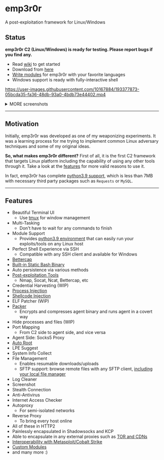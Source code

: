 # emp3r0r
A post-exploitation framework for Linux/Windows

## Status

**emp3r0r C2 (Linux/Windows) is ready for testing. Please report bugs if you find any.**
- Read [wiki](https://github.com/jm33-m0/emp3r0r/wiki) to get started
- Download from [here](https://github.com/jm33-m0/emp3r0r/releases)
- [Write modules](https://github.com/jm33-m0/emp3r0r/wiki/Write-modules-for-emp3r0r) for emp3r0r with your favorite languages
- Windows support is ready with fully-interactive shell 




https://user-images.githubusercontent.com/10167884/193377873-05bcda35-fa36-48db-93a0-4bdb73e44402.mp4



<details><summary> MORE screenshots</summary>

https://user-iIn fact, emp3r0r has complete python3.9 support, which is less than 7MB with necessary third party packages such as Requests or MySQL.mages.githubusercontent.com/10167884/155106403-ca6bd763-7f09-4aae-adc3-67f7a36f99ad.mp4
  
![image](https://user-images.githubusercontent.com/10167884/162661854-a52fc5bc-b322-4099-8a06-8f2aaa76b3ea.png)

![image](https://user-images.githubusercontent.com/10167884/163743855-6639c6aa-9b3a-4891-8845-1505236ac026.png)

![image](https://user-images.githubusercontent.com/10167884/158535621-6c0ecbc5-47cb-4ad2-bbf6-4e625eef1f84.png)

![c2](./img/c2transports.png)

</details>

----------

## Motivation

Initially, emp3r0r was developed as one of my weaponizing experiments. It was a learning process for me trying to implement common Linux adversary techniques and some of my original ideas.

**So, what makes emp3r0r different?** First of all, it is the first C2 framework that targets Linux platform including the capability of using any other tools through it. Take a look at the [features](#features) for more valid reasons to use it.

In fact, emp3r0r has complete [python3.9 support](https://github.com/jm33-m0/emp3r0r/wiki/Write-modules-for-emp3r0r#python), which is less than 7MB with necessary third party packages such as `Requests` or `MySQL`.

----------

## Features
* Beautiful Terminal UI
  * Use [tmux](https://github.com/tmux/tmux) for window management
* Multi-Tasking
  * Don't have to wait for any commands to finish
* Module Support
  * Provides [python3.9 environment](https://github.com/jm33-m0/emp3r0r/releases/tag/v1.3.10) that can easily run your exploits/tools on any Linux host
* Perfect Shell Experience via SSH
  * Compatible with any SSH client and available for Windows
* [Bettercap](https://github.com/bettercap/bettercap)
* [Built-in Static Bash Binary](https://github.com/jm33-m0/emp3r0r/blob/master/core/lib/data/bash.go)
* Auto persistence via various methods
* [Post-exploitation Tools](https://github.com/jm33-m0/emp3r0r/tree/master/core/modules/vaccine) 
  * Nmap, Socat, Ncat, Bettercap, etc
* Credential Harvesting (WIP)
* [Process Injection](https://jm33.me/emp3r0r-injection.html)
* [Shellcode Injection](https://jm33.me/process-injection-on-linux.html)
* ELF Patcher (WIP)
* [Packer](https://github.com/jm33-m0/emp3r0r/tree/master/packer)
  * Encrypts and compresses agent binary and runs agent in a covert way
* Hide processes and files (WIP)
* Port Mapping
  * From C2 side to agent side, and vice versa
* Agent Side: Socks5 Proxy
* [Auto Root](https://github.com/jm33-m0/go-lpe)
* LPE Suggest
* System Info Collect
* File Management
  * Enables resumable downloads/uploads
  * SFTP support: browse remote files with any SFTP client, [including your local file manager](https://github.com/jm33-m0/emp3r0r/releases/tag/v1.22.3)
* Log Cleaner
* Screenshot
* Stealth Connection
* Anti-Antivirus
* Internet Access Checker
* Autoproxy 
  * For semi-isolated networks
* Reverse Proxy
  * To bring every host online
* All of these in HTTP2
* Painlessly encapsulated in Shadowsocks and KCP
* Able to encapsulate in any external proxies such as [TOR and CDNs](https://github.com/jm33-m0/emp3r0r/raw/master/img/c2transports.png)
* [Interoperability with Metasploit/Cobalt Strike](https://github.com/jm33-m0/emp3r0r/wiki/Interoperability-with-metasploit-and-other-C2-frameworks)
* [Custom Modules](https://github.com/jm33-m0/emp3r0r/wiki/Write-modules-for-emp3r0r)
* and many more :)
